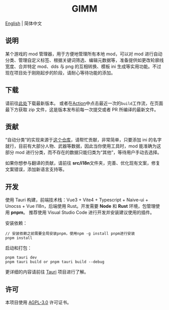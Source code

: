 <h1 align="center">GIMM</h1>

[English](README.md) | 简体中文

## 说明

某个游戏的 mod 管理器，用于方便地管理所有本地 mod，可以对 mod 进行自动分类、管理自定义标签、根据关键词筛选、编辑元数据等，准备提供如更改轮廓线宽度、合并特定 mod、dds 与 png 的互相转换、模板 ini 生成等实用功能。不过现在项目处于刚刚起步的阶段，请耐心等待功能的添加。

## 下载

请前往[此处](https://github.com/jianxingxuejian/GIMM/releases)下载最新版本。
或者在[Action](https://github.com/jianxingxuejian/GIMM/actions)中点击最近一次的`build`工作流，在页面最下方获取 zip 文件，这是版本发布前每一次提交或者 PR 所编译的最新文件。

## 贡献

“自动分类”的实现来源于[这个仓库](https://github.com/jianxingxuejian/GIMM-Assets)，请帮忙贡献，非常简单，只要添加 ini 的名字就行，目前有大部分人物、武器等数据，因此当你使用工具时，mod 能准确为这部分 mod 进行分类，而不存在的数据只能归类为“其他”，等待用户手动去选择。

如果你想参与翻译的贡献，请前往 **src/i18n**文件夹，完善、优化现有文案，修复文案错误，添加新语言支持等。

## 开发

使用 Tauri 构建，前端技术栈：Vue3 + Vite4 + Typescript + Naive-ui + Unocss + Vue I18n，后端使用 Rust。开发需要 **Node** 和 **Rust** 环境，包管理使用 **pnpm**。
推荐使用 Visual Studio Code 进行开发并安装建议使用的插件。

安装依赖：

```shell
// 安装依赖之前需要全局安装pnpm，使用npm -g install pnpm进行安装
pnpm install
```

启动和打包：

```shell
pnpm tauri dev
pnpm tauri build or pnpm tauri build --debug
```

更详细的内容请前往 [Tauri](https://github.com/tauri-apps/tauri) 项目进行了解。

## 许可

本项目使用 [AGPL-3.0](https://github.com/jianxingxuejian/GIMM/blob/main/LICENSE) 许可证书。
